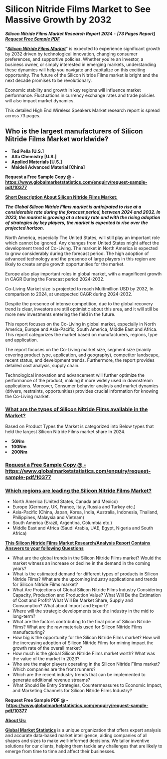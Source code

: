 <h1>Silicon Nitride Films Market to See Massive Growth by 2032</h1><p><em><strong>Silicon Nitride Films Market Research Report 2024</strong></em>&nbsp;-&nbsp;<em><strong>[73 Pages Report] </strong></em><em><strong><a href="https://www.globalmarketstatistics.com/enquiry/request-sample-pdf/10377">Request Free Sample PDF</a></strong></em></p><p>"<a style="font-style: italic; font-weight: bold;" href="https://www.globalmarketstatistics.com/market-reports/silicon-nitride-films-market-10377">Silicon Nitride Films Market</a>" is expected to experience significant growth by 2032 driven by technological innovation, changing consumer preferences, and supportive policies. Whether you're an investor, a business owner, or simply interested in emerging markets, understanding these dynamics will help you navigate and capitalize on this exciting opportunity. The future of the&nbsp;Silicon Nitride Films market is bright and the next decade promises to be revolutionary.</p><p>Economic stability and growth in key regions will influence market performance. Fluctuations in currency exchange rates and trade policies will also impact market dynamics.</p><p>This detailed&nbsp;High End Wireless Speakers Market research report is spread across 73 pages.</p><h2><strong>Who is the largest manufacturers of Silicon Nitride Films Market worldwide?</strong></h2><p><strong><li>Ted Pella [U.S.]<li>Alfa Chemistry [U.S.]<li>Applied Materials [U.S.]<li>Maideli Advanced Material [China]</strong></p><p><strong>Request a Free Sample Copy @ - <a href="https://www.globalmarketstatistics.com/enquiry/request-sample-pdf/10377">https://www.globalmarketstatistics.com/enquiry/request-sample-pdf/10377</a></strong></p><p><strong><u>Short Description About Silicon Nitride Films Market:</u></strong></p><p><strong><em>The Global Silicon Nitride Films market is anticipated to rise at a considerable rate during the forecast period, between 2024 and 2032. In 2023, the market is growing at a steady rate and with the rising adoption of strategies by key players, the market is expected to rise over the projected horizon.</em></strong></p><p>North America, especially The United States, will still play an important role which cannot be ignored. Any changes from United States might affect the development trend of Co-Living. The market in North America is expected to grow considerably during the forecast period. The high adoption of advanced technology and the presence of large players in this region are likely to create ample growth opportunities for the market.</p><p>Europe also play important roles in global market, with a magnificent growth in CAGR During the Forecast period 2024-2032.</p><p>Co-Living Market size is projected to reach Multimillion USD by 2032, In comparison to 2024, at unexpected CAGR during 2024-2032.</p><p>Despite the presence of intense competition, due to the global recovery trend is clear, investors are still optimistic about this area, and it will still be more new investments entering the field in the future.</p><p>This report focuses on the Co-Living in global market, especially in North America, Europe and Asia-Pacific, South America, Middle East and Africa. This report categorizes the market based on manufacturers, regions, type and application.</p><p>The report focuses on the Co-Living market size, segment size (mainly covering product type, application, and geography), competitor landscape, recent status, and development trends. Furthermore, the report provides detailed cost analysis, supply chain.</p><p>Technological innovation and advancement will further optimize the performance of the product, making it more widely used in downstream applications. Moreover, Consumer behavior analysis and market dynamics (drivers, restraints, opportunities) provides crucial information for knowing the Co-Living market.</p><h3 class="rank-math-question "><span style="text-decoration: underline;">What are the types of Silicon Nitride Films available in the Market?</span></h3><p>Based on Product Types the Market is categorized into Below types that held the largest Silicon Nitride Films market share In 2024.</p><p><strong><li>50Nm<li>100Nm<li>200Nm</strong></p><h3 class="rank-math-question "><span style="text-decoration: underline;">Request a Free Sample Copy @ - <a href="https://www.globalmarketstatistics.com/enquiry/request-sample-pdf/10377">https://www.globalmarketstatistics.com/enquiry/request-sample-pdf/10377</a></span></h3><h3 class="rank-math-question "><span style="text-decoration: underline;">Which regions are leading the Silicon Nitride Films Market?</span></h3><ul><li>North America (United States, Canada and Mexico)</li><li>Europe (Germany, UK, France, Italy, Russia and Turkey etc.)</li><li>Asia-Pacific (China, Japan, Korea, India, Australia, Indonesia, Thailand, Philippines, Malaysia and Vietnam)</li><li>South America (Brazil, Argentina, Columbia etc.)</li><li>Middle East and Africa (Saudi Arabia, UAE, Egypt, Nigeria and South Africa)</li></ul><p><strong><u>This Silicon Nitride Films Market Research/Analysis Report Contains Answers to your following Questions</u></strong></p><ul><li>What are the global trends in the Silicon Nitride Films market? Would the market witness an increase or decline in the demand in the coming years?</li><li>What is the estimated demand for different types of products in Silicon Nitride Films? What are the upcoming industry applications and trends for Silicon Nitride Films market?</li><li>What Are Projections of Global Silicon Nitride Films Industry Considering Capacity, Production and Production Value? What Will Be the Estimation of Cost and Profit? What Will Be Market Share, Supply and Consumption? What about Import and Export?</li><li>Where will the strategic developments take the industry in the mid to long-term?</li><li>What are the factors contributing to the final price of Silicon Nitride Films? What are the raw materials used for Silicon Nitride Films manufacturing?</li><li>How big is the opportunity for the Silicon Nitride Films market? How will the increasing adoption of Silicon Nitride Films for mining impact the growth rate of the overall market?</li><li>How much is the global Silicon Nitride Films market worth? What was the value of the market In 2023?</li><li>Who are the major players operating in the Silicon Nitride Films market? Which companies are the front runners?</li><li>Which are the recent industry trends that can be implemented to generate additional revenue streams?</li><li>What Should Be Entry Strategies, Countermeasures to Economic Impact, and Marketing Channels for Silicon Nitride Films Industry?</li></ul><p><strong>Request Free Sample PDF @ -&nbsp;<a href="https://www.globalmarketstatistics.com/enquiry/request-sample-pdf/10377">https://www.globalmarketstatistics.com/enquiry/request-sample-pdf/10377</a></strong></p><p><strong><u>About Us:</u></strong></p><p><strong><a href="https://www.globalmarketstatistics.com/">Global Market Statistics</a></strong> is a unique organization that offers expert analysis and accurate data-based market intelligence, aiding companies of all shapes and sizes to make well-informed decisions. We tailor inventive solutions for our clients, helping them tackle any challenges that are likely to emerge from time to time and affect their businesses.</p>
